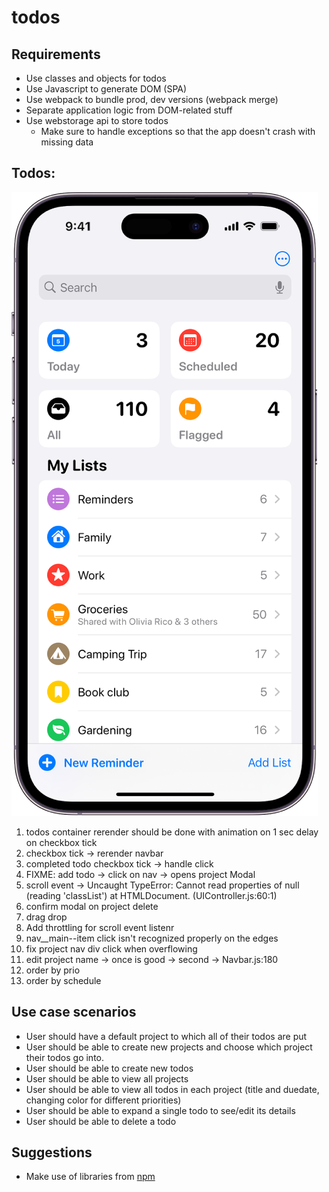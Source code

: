 # todos

## Requirements

- Use classes and objects for todos
- Use Javascript to generate DOM (SPA)
- Use webpack to bundle prod, dev versions (webpack merge)
- Separate application logic from DOM-related stuff
- Use webstorage api to store todos
  - Make sure to handle exceptions so that the app doesn't crash with missing data

## Todos:

![alt text](image-1.png)

1. todos container rerender should be done with animation on 1 sec delay on checkbox tick
2. checkbox tick -> rerender navbar
3. completed todo checkbox tick -> handle click
4. FIXME: add todo -> click on nav -> opens project Modal
5. scroll event -> Uncaught TypeError: Cannot read properties of null (reading 'classList')
   at HTMLDocument.<anonymous> (UIController.js:60:1)
6. confirm modal on project delete
7. drag drop
8. Add throttling for scroll event listenr
9. nav\_\_main--item click isn't recognized properly on the edges
10. fix project nav div click when overflowing
11. edit project name -> once is good -> second -> Navbar.js:180
12. order by prio
13. order by schedule

## Use case scenarios

- User should have a default project to which all of their todos are put
- User should be able to create new projects and choose which project their todos go into.
- User should be able to create new todos
- User should be able to view all projects
- User should be able to view all todos in each project (title and duedate, changing color for different priorities)
- User should be able to expand a single todo to see/edit its details
- User should be able to delete a todo

## Suggestions

- Make use of libraries from [npm](https://github.com/date-fns/date-fns)
